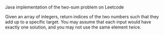 Java implementation of the two-sum problem on Leetcode

Given an array of integers, return indices of the two numbers such that they add up to a specific target.
You may assume that each input would have exactly one solution, and you may not use the same element twice.
